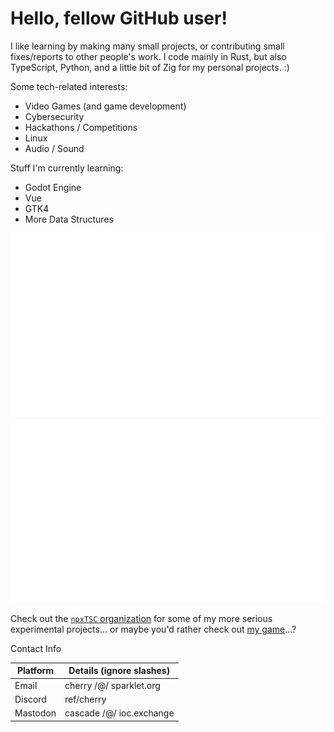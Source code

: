 # Hello, fellow GitHub user!

I like learning by making many small projects, or contributing small fixes/reports to other people's work.
I code mainly in Rust, but also TypeScript, Python, and a little bit of Zig for my personal projects. :)

Some tech-related interests:
- Video Games (and game development)
- Cybersecurity
- Hackathons / Competitions
- Linux
- Audio / Sound

Stuff I'm currently learning:
- Godot Engine
- Vue
- GTK4
- More Data Structures

![](https://raw.githubusercontent.com/Lamby777/github-stats/master/generated/languages.svg#gh-dark-mode-only)
![](https://raw.githubusercontent.com/Lamby777/github-stats/master/generated/languages.svg#gh-light-mode-only)

Check out the [`npxTSC` organization](https://github.com/npxTSC) for some of my more serious experimental projects...
or maybe you'd rather check out [my game](https://github.com/Lamby777/PETS-G)...?

Contact Info

| Platform | Details (ignore slashes) |
|----------|--------------------------|
| Email    | cherry /@/ sparklet.org  |
| Discord  | ref/cherry               |
| Mastodon | cascade /@/ ioc.exchange |
